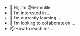 - 👋 Hi, I’m @Sermulite
- 👀 I’m interested in ...
- 🌱 I’m currently learning ...
- 💞️ I’m looking to collaborate on ...
- 📫 How to reach me ...

<!---
Sermulite/Sermulite is a ✨ special ✨ repository because its `README.md` (this file) appears on your GitHub profile.
You can click the Preview link to take a look at your changes.
--->
